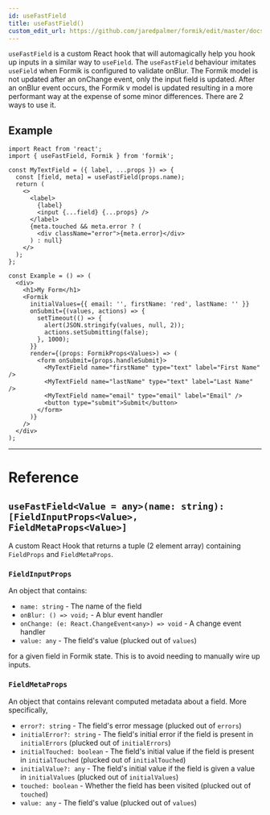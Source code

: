 ```yaml
---
id: useFastField
title: useFastField()
custom_edit_url: https://github.com/jaredpalmer/formik/edit/master/docs/api/useFastField.md
---
```


`useFastField` is a custom React hook that will automagically help you hook up inputs in a similar way to `useField`.
The `useFastField` behaviour imitates `useField` when Formik is configured to validate onBlur. The Formik model is not updated after an onChange event, only the input field is updated. After an onBlur event occurs, the Formik v model is updated resulting in a more performant way at the expense of some minor differences. There are 2 ways to use it.

## Example

```tsx
import React from 'react';
import { useFastField, Formik } from 'formik';

const MyTextField = ({ label, ...props }) => {
  const [field, meta] = useFastField(props.name);
  return (
    <>
      <label>
        {label}
        <input {...field} {...props} />
      </label>
      {meta.touched && meta.error ? (
        <div className="error">{meta.error}</div>
      ) : null}
    </>
  );
};

const Example = () => (
  <div>
    <h1>My Form</h1>
    <Formik
      initialValues={{ email: '', firstName: 'red', lastName: '' }}
      onSubmit={(values, actions) => {
        setTimeout(() => {
          alert(JSON.stringify(values, null, 2));
          actions.setSubmitting(false);
        }, 1000);
      }}
      render={(props: FormikProps<Values>) => (
        <form onSubmit={props.handleSubmit}>
          <MyTextField name="firstName" type="text" label="First Name" />
          <MyTextField name="lastName" type="text" label="Last Name" />
          <MyTextField name="email" type="email" label="Email" />
          <button type="submit">Submit</button>
        </form>
      )}
    />
  </div>
);
```

---

# Reference

## `useFastField<Value = any>(name: string): [FieldInputProps<Value>, FieldMetaProps<Value>]`

A custom React Hook that returns a tuple (2 element array) containing `FieldProps` and `FieldMetaProps`.

### `FieldInputProps`

An object that contains:

- `name: string` - The name of the field
- `onBlur: () => void;` - A blur event handler
- `onChange: (e: React.ChangeEvent<any>) => void` - A change event handler
- `value: any` - The field's value (plucked out of `values`)

for a given field in Formik state. This is to avoid needing to manually wire up inputs.

### `FieldMetaProps`

An object that contains relevant computed metadata about a field. More specifically,

- `error?: string` - The field's error message (plucked out of `errors`)
- `initialError?: string` - The field's initial error if the field is present in `initialErrors` (plucked out of `initialErrors`)
- `initialTouched: boolean` - The field's initial value if the field is present in `initialTouched` (plucked out of `initialTouched`)
- `initialValue?: any` - The field's initial value if the field is given a value in `initialValues` (plucked out of `initialValues`)
- `touched: boolean` - Whether the field has been visited (plucked out of `touched`)
- `value: any` - The field's value (plucked out of `values`)
